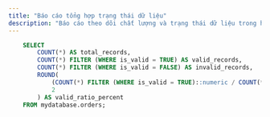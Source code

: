 ```yaml
---
title: "Báo cáo tổng hợp trạng thái dữ liệu"
description: "Báo cáo theo dõi chất lượng và trạng thái dữ liệu trong hệ thống."
---
```


```sql summaryStatistics
    SELECT
        COUNT(*) AS total_records,
        COUNT(*) FILTER (WHERE is_valid = TRUE) AS valid_records,
        COUNT(*) FILTER (WHERE is_valid = FALSE) AS invalid_records,
        ROUND(
            (COUNT(*) FILTER (WHERE is_valid = TRUE)::numeric / COUNT(*) * 100),
            2
        ) AS valid_ratio_percent
    FROM mydatabase.orders;
```

<ShowBL 
 data={summaryStatistics[0]} 
/>